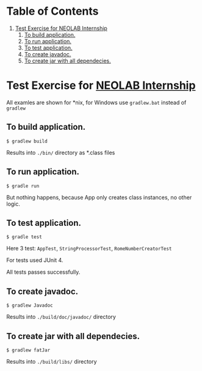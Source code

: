 
# Table of Contents

1.  [Test Exercise for NEOLAB Internship](#org6c35399)
    1.  [To build application.](#orge34dba6)
    2.  [To run application.](#org3029940)
    3.  [To test application.](#org4cb9888)
    4.  [To create javadoc.](#org6971ac3)
    5.  [To create jar with all dependecies.](#orgb377279)


<a id="org6c35399"></a>

# Test Exercise for [NEOLAB Internship](https://internship.neolab.io/)

All examles are shown for \*nix, for Windows use `gradlew.bat` instead of `gradlew`


<a id="orge34dba6"></a>

## To build application.

`$ gradlew build`

Results into `./bin/` directory as \*.class files


<a id="org3029940"></a>

## To run application.

`$ gradle run`

But nothing happens, because App only creates class instances, no other logic.


<a id="org4cb9888"></a>

## To test application.

`$ gradle test`

Here 3 test: `AppTest`, `StringProcessorTest`, `RomeNumberCreatorTest`

For tests used JUnit 4.

All tests passes successfully.


<a id="org6971ac3"></a>

## To create javadoc.

`$ gradlew Javadoc` 

Results into `./build/doc/javadoc/` directory


<a id="orgb377279"></a>

## To create jar with all dependecies.

`$ gradlew fatJar`

Results into `./build/libs/` directory


